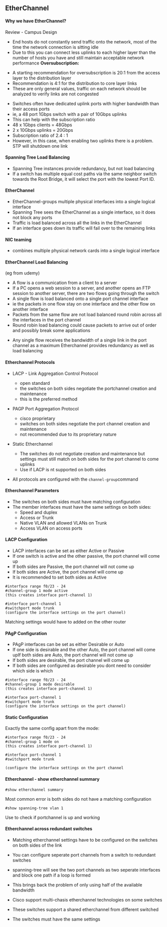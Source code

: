 ## EtherChannel

#### Why we have EtherChannel?

Review - Campus Design

- End hosts do not constantly send traffic onto the network, most of the time the network connection is sitting idle
- Due to this you can connect less uplinks to each higher layer than the number of hosts you have and still maintain acceptable network performance
**Oversubscription:**
* A starting recommendation for oversubscription is 20:1 from the access layer to the distribution layer
* Recommendation is 4:1 for the distribution to core layer links
* These are only general values, traffic on each network should be analyzed to verify links are not congested

- Switches often have dedicated uplink ports with higher bandwidth than their access ports
- ie, a 48 port 1Gbps switch with a pair of 10Gbps uplinks
- This can help with the subscription ratio 
- 48 x 1Gbps clients = 48Gbps
- 2 x 10Gbps uplinks = 20Gbps
- Subscription ratio of 2.4 : 1
- However, in this case, when enabling two uplinks there is a problem. STP will shutdown one link

#### Spanning Tree Load Balancing

* Spanning Tree instances provide redundancy, but not load balancing 
* If a switch has multiple equal cost paths via the same neighbor switch towards the Root Bridge, it will select the port with the lowest Port ID.

#### EtherChannel
- EtherChannel-groups multiple physical interfaces into a single logical interface
- Spanning Tree sees the EtherChannel as a single interface, so it does not block any ports 
- Traffic is load balanced across all the links in the EtherChannel
- If an interface goes down its traffic will fail over to the remaining links

#### NIC teaming
- combines multiple physical network cards into a single logical interface 

#### EtherChannel Load Balancing 
(eg from udemy)

* A flow is a communication from a client to a server
* If a PC opens a web session to a server, and another opens an FTP session to another server, there are two flows going through the switch 
* A single flow is load balanced onto a single port channel interface 
* ie the packets in one flow stay on one interface and the other flow on another interface  
* Packets from the same flow are not load balanced round robin across all the interfaces in the port channel 
* Round robin load balancing could cause packets to arrive out of order and possibly break some applications

- Any single flow receives the bandwidth of a single link in the port channel as a maximum
Etherchannel provides redundancy as well as load balancing

#### Etherchannel Protocols

- LACP - Link Aggregation Control Protocol
    * open standard
    * the switches on both sides negotiate the portchannel creation and maintenance
    * this is the preferred method

- PAGP Port Aggregation Protocol
    * cisco proprietary
    * switches on both sides negotiate the port channel creation and maintenance
    * not recommended due to its proprietary nature 

- Static Etherchannel
    * The switches do not negotiate creation and maintenance but settings must still match on both sides for the port channel to come uplinks
    * Use if LACP is nt supported on both sides

- All protocols are configured with the ```channel-group```command 

#### Etherchannel Parameters
- The switches on both sides must have matching configuration
- The member interfaces must have the same settings on both sides:
    * Speed and duplex
    * Access or Trunk
    * Native VLAN and allowed VLANs on Trunk
    * Access VLAN on access ports 

#### LACP Configuration 
- LACP interfaces can be set as either Active or Passive
- If one switch is active and the other passive, the port channel will come up
- If both sides are Passive, the port channel will not come up 
- If both sides are Active, the port channel will come up
- It is recommended to set both sides as Active

```
#interface range f0/23 - 24
#channel-group 1 mode active
(this creates interface port-channel 1)

#interface port-channel 1
#switchport mode trunk
(configure the interface settings on the port channel)
```

Matching settings would have to added on the other router

#### PAgP Configuration

- PAgP interfaces can be set as either Desirable or Auto
- If one side is desirable and the other Auto, the port channel will come upIf both sides are Auto, the port channel will not come up 
- If both sides are desirable, the port channel will come up 
- If both sides are configured as desirable you dont need to consider which side is which

```
#interface range f0/23 - 24
#channel-group 1 mode desirable 
(this creates interface port-channel 1)

#interface port-channel 1
#switchport mode trunk
(configure the interface settings on the port channel)
```


#### Static Configuration
 Exactly the same config apart from the mode:

```
#interface range f0/23 - 24
#channel-group 1 mode on
(this creates interface port-channel 1)

#interface port-channel 1
#switchport mode trunk

(configure the interface settings on the port channel
```

#### Etherchannel - show etherchannel summary 
```
#show etherchannel summary 
```

Most common error is both sides do not have a matching configuration 
```
#show spanning-tree vlan 1
```

Use to check if portchannel is up and working

#### Etherchannel across redundant switches

* Matching etherchannel settings have to be configured on the switches on both sides of the link 
* You can configure seperate port channels from a switch to redundant switches 
* spanning-tree will see the two port channels as two seperate interfaces and block one path if a loop is formed
* This brings back the problem of only using half of the available bandwidth  

* Cisco support multi-chasis etherchannel technologies on some switches
* These switches support a shared etherchannel from different switched
* The switches must have the same settings
